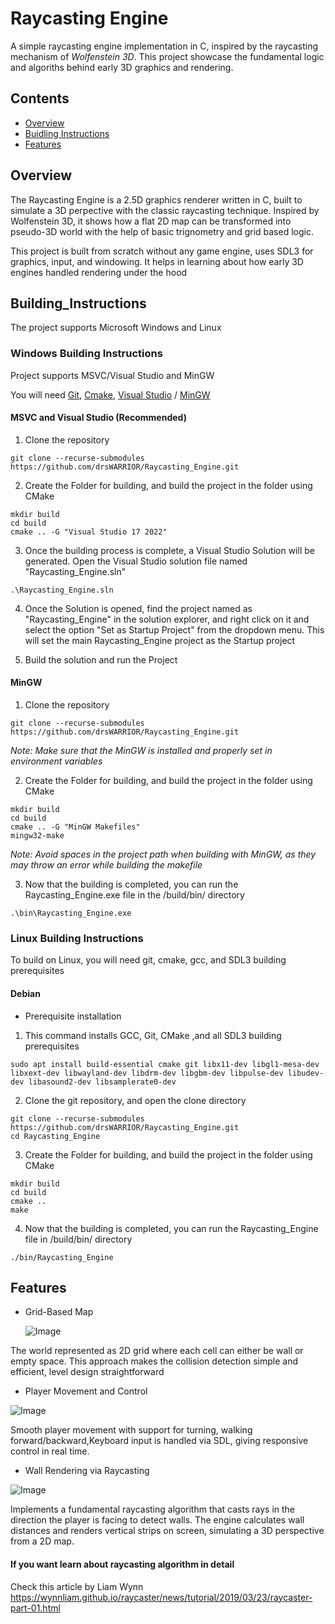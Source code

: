 # Raycasting Engine

A simple raycasting engine implementation in C, inspired by the raycasting mechanism of *Wolfenstein 3D*. This project showcase the fundamental logic and algoriths behind early 3D graphics and rendering.

## Contents

- [Overview](#Overview)
- [Buidling Instructions](#Building_Instructions)
- [Features](#Features)

## Overview

The Raycasting Engine is a 2.5D graphics renderer written in C, built to simulate a 3D perpective with the classic raycasting technique. Inspired by Wolfenstein 3D, it shows how a flat 2D map can be transformed into pseudo-3D world with the help of basic trignometry and grid based logic.

This project is built from scratch without any game engine, uses SDL3 for graphics, input, and windowing. It helps in learning about how early 3D engines handled rendering under the hood

## Building_Instructions

The project supports Microsoft Windows and Linux

### Windows Building Instructions

Project supports MSVC/Visual Studio and MinGW

 You will need [Git](https://git-scm.com/downloads), [Cmake](https://cmake.org/download/), [Visual Studio](https://visualstudio.microsoft.com/) / [MinGW](https://sourceforge.net/projects/mingw/)

#### MSVC and Visual Studio (Recommended)

1. Clone the repository
``` 
git clone --recurse-submodules https://github.com/drsWARRIOR/Raycasting_Engine.git 
```

2. Create the Folder for building, and build the project in the folder using CMake
``` 
mkdir build
cd build
cmake .. -G "Visual Studio 17 2022"
```

3. Once the building process is complete, a Visual Studio Solution will be generated. Open the Visual Studio solution file named "Raycasting_Engine.sln"

``` 
.\Raycasting_Engine.sln
```

4. Once the Solution is opened, find the project named as "Raycasting_Engine" in the solution explorer, and right click on it and select the option "Set as Startup Project" from the dropdown menu. This will set the main Raycasting_Engine project as the Startup project

5. Build the solution and run the Project

#### MinGW

1. Clone the repository
```
git clone --recurse-submodules https://github.com/drsWARRIOR/Raycasting_Engine.git 
```

*Note: Make sure that the MinGW is installed and properly set in environment variables*

2. Create the Folder for building, and build the project in the folder using CMake
```
mkdir build
cd build
cmake .. -G "MinGW Makefiles"
mingw32-make
```

*Note: Avoid spaces in the project path when building with MinGW, as they may throw an error while building the makefile*

3. Now that the building is completed, you can run the Raycasting_Engine.exe file in the /build/bin/ directory

```
.\bin\Raycasting_Engine.exe
```

### Linux Building Instructions

To build on Linux, you will need git, cmake, gcc, and SDL3 building prerequisites

#### Debian

- Prerequisite installation

1. This command installs GCC, Git, CMake ,and all SDL3 building prerequisites
```
sudo apt install build-essential cmake git libx11-dev libgl1-mesa-dev libxext-dev libwayland-dev libdrm-dev libgbm-dev libpulse-dev libudev-dev libasound2-dev libsamplerate0-dev
```
2. Clone the git repository, and open the clone directory
```
git clone --recurse-submodules https://github.com/drsWARRIOR/Raycasting_Engine.git 
cd Raycasting_Engine
```

3. Create the Folder for building, and build the project in the folder using CMake
```
mkdir build
cd build
cmake ..
make
```
4. Now that the building is completed, you can run the Raycasting_Engine file in /build/bin/ directory

```
./bin/Raycasting_Engine
```

## Features

- Grid-Based Map

    ![Image](https://github.com/user-attachments/assets/932750e0-9842-460f-b912-71688b01f81b)

The world represented as 2D grid where each cell can either be wall or empty space. This approach makes the collision detection simple and efficient, level design straightforward

- Player Movement and Control

![Image](https://github.com/user-attachments/assets/1718b259-7be3-43a6-92fe-d71381c87a5b)

Smooth player movement with support for turning, walking forward/backward,Keyboard input is handled via SDL, giving responsive control in real time.

- Wall Rendering via Raycasting

![Image](https://github.com/user-attachments/assets/86c27df6-0187-457f-8758-2e6332765869)

Implements a fundamental raycasting algorithm that casts rays in the direction the player is facing to detect walls. The engine calculates wall distances and renders vertical strips on screen, simulating a 3D perspective from a 2D map.

#### If you want learn about raycasting algorithm in detail
Check this article by Liam Wynn https://wynnliam.github.io/raycaster/news/tutorial/2019/03/23/raycaster-part-01.html
